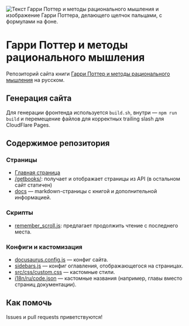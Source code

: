 
![Текст Гарри Поттер и методы рационального мышления и изображение Гарри Поттера, делающего щелчок пальцами, с формулами на фоне.](/static/img/2_cropped.avif)

# Гарри Поттер и методы рационального мышления

Репозиторий сайта книги [Гарри Поттер и методы рационального мышления](https://гпмрм.рф/) на русском.

## Генерация сайта

Для генерации фронтенда используется `build.sh`, внутри — `npm run build` и перемещение файлов для корректных trailing slash для CloudFlare Pages.

## Содержимое репозитория

### Страницы

- [Главная страница](src/pages/index.js)
- [/getbooks/](src/pages/getbooks.js): получает и отображает страницы из API (в остальном сайт статичен)
- [docs](docs) — markdown-страницы с книгой и дополнительной информацией.

### Скрипты

- [remember_scroll.js](static/js/remember_scroll.js): предлагает продолжить чтение с последнего места.

### Конфиги и кастомизация

- [docusaurus.config.js](docusaurus.config.js) — конфиг сайта.
- [sidebars.js](sidebars.js) — конфиг оглавления, отображающегося на страницах.
- [src/css/custom.css](src/css/custom.css) — кастомные стили.
- [i18n/ru/code.json](i18n/ru/code.json) — кастомные названия (например, главы вместо страниц документации).

## Как помочь

Issues и pull requests приветствуются!
